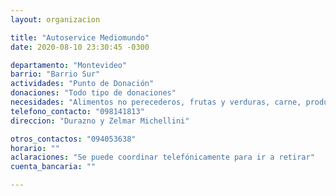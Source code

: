 ```yaml
---
layout: organizacion

title: "Autoservice Mediomundo"
date: 2020-08-10 23:30:45 -0300

departamento: "Montevideo"
barrio: "Barrio Sur"
actividades: "Punto de Donación"
donaciones: "Todo tipo de donaciones"
necesidades: "Alimentos no perecederos, frutas y verduras, carne, productos sanitarios (tapabocas, guantes, alcohol en gel, detergente,etc), recipientes o tuppers"
telefono_contacto: "098141813"
direccion: "Durazno y Zelmar Michellini"

otros_contactos: "094053638"
horario: ""
aclaraciones: "Se puede coordinar telefónicamente para ir a retirar"
cuenta_bancaria: ""

---
```

